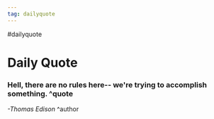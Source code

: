 ```yaml
---
tag: dailyquote
---
```


#dailyquote

# Daily Quote

### Hell, there are no rules here-- we're trying to accomplish something. ^quote
*-Thomas Edison* ^author
